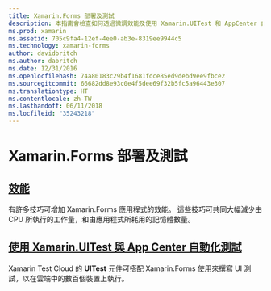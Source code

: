 ```yaml
---
title: Xamarin.Forms 部署及測試
description: 本指南會檢查如何透過微調效能及使用 Xamarin.UITest 和 AppCenter 自動化測試，穩定 Xamarin.Forms 應用程式。
ms.prod: xamarin
ms.assetid: 705c9fa4-12ef-4ee0-ab3e-8319ee9944c5
ms.technology: xamarin-forms
author: davidbritch
ms.author: dabritch
ms.date: 12/31/2016
ms.openlocfilehash: 74a80183c29b4f1681fdce85ed9debd9ee9fbce2
ms.sourcegitcommit: 66682dd8e93c0e4f5dee69f32b5fc5a96443e307
ms.translationtype: HT
ms.contentlocale: zh-TW
ms.lasthandoff: 06/11/2018
ms.locfileid: "35243218"
---
```

# <a name="xamarinforms-deployment-and-testing"></a>Xamarin.Forms 部署及測試

## <a name="performanceperformancemd"></a>[效能](performance.md)

有許多技巧可增加 Xamarin.Forms 應用程式的效能。 這些技巧可共同大幅減少由 CPU 所執行的工作量，和由應用程式所耗用的記憶體數量。

## <a name="automated-testing-with-xamarinuitest-and-app-centeruitest-and-test-cloudmd"></a>[使用 Xamarin.UITest 與 App Center 自動化測試](uitest-and-test-cloud.md)

Xamarin Test Cloud 的 **UITest** 元件可搭配 Xamarin.Forms 使用來撰寫 UI 測試，以在雲端中的數百個裝置上執行。
